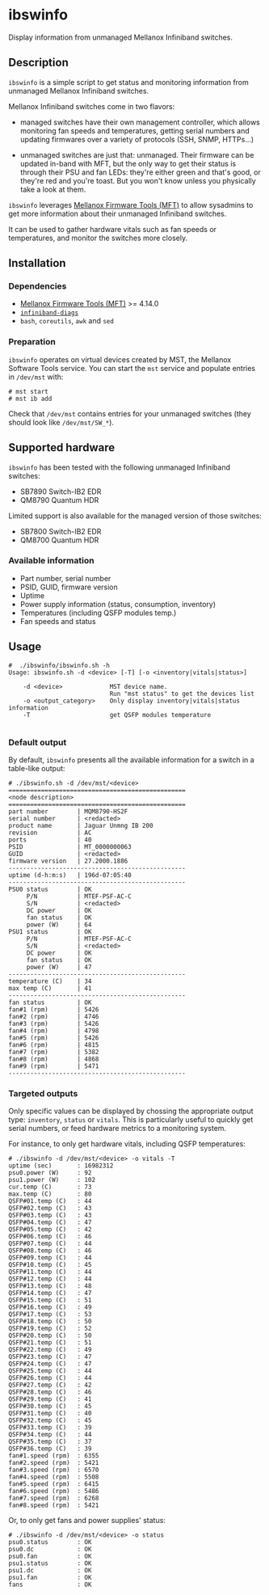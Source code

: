 # ibswinfo
Display information from unmanaged Mellanox Infiniband switches.


## Description

`ibswinfo` is a simple script to get status and monitoring information 
from unmanaged Mellanox Infiniband switches.

Mellanox Infiniband switches come in two flavors:

* managed switches have their own management controller, which allows
  monitoring fan speeds and temperatures, getting serial numbers and updating
  firmwares over a variety of protocols (SSH, SNMP, HTTPs...)

* unmanaged switches are just that: unmanaged. Their firmware can be updated
  in-band with MFT, but the only way to get their status is through their PSU
  and fan LEDs: they're either green and that's good, or they're red and you're
  toast. But you won't know unless you physically take a look at them.


`ibswinfo` leverages [Mellanox Firmware Tools
(MFT)](https://www.mellanox.com/products/adapter-software/firmware-tools) to
allow sysadmins to get more information about their unmanaged Infiniband
switches.

It can be used to gather hardware vitals such as fan speeds or temperatures,
and monitor the switches more closely.


## Installation

### Dependencies

* [Mellanox Firmware Tools
  (MFT)](https://www.mellanox.com/products/adapter-software/firmware-tools) >=
  4.14.0
* [`infiniband-diags`](https://github.com/linux-rdma/rdma-core)
* `bash`, `coreutils`, `awk` and `sed`

### Preparation

`ibswinfo` operates on virtual devices created by MST, the Mellanox Software Tools service.
You can start the `mst` service and populate entries in `/dev/mst` with:

```
# mst start
# mst ib add
```

Check that `/dev/mst` contains entries for your unmanaged switches (they should
look like `/dev/mst/SW_*`).


## Supported hardware

`ibswinfo` has been tested with the following unmanaged Infiniband switches:
* SB7890 Switch-IB2 EDR
* QM8790 Quantum HDR

Limited support is also available for the managed version of those switches:
* SB7800 Switch-IB2 EDR
* QM8700 Quantum HDR


### Available information

* Part number, serial number
* PSID, GUID, firmware version
* Uptime
* Power supply information (status, consumption, inventory)
* Temperatures (including QSFP modules temp.)
* Fan speeds and status


## Usage

```
#  ./ibswinfo/ibswinfo.sh -h
Usage: ibswinfo.sh -d <device> [-T] [-o <inventory|vitals|status>]

    -d <device>             MST device name.
                            Run "mst status" to get the devices list
    -o <output_category>    Only display inventory|vitals|status information
    -T                      get QSFP modules temperature
    
```

### Default output

By default, `ibswinfo` presents all the available information for a switch in a
table-like output:

```
# ./ibswinfo.sh -d /dev/mst/<device>
=================================================
<node description>
=================================================
part number        | MQM8790-HS2F
serial number      | <redacted>
product name       | Jaguar Unmng IB 200
revision           | AC
ports              | 40
PSID               | MT_0000000063
GUID               | <redacted>
firmware version   | 27.2000.1886
-------------------------------------------------
uptime (d-h:m:s)   | 196d-07:05:40
-------------------------------------------------
PSU0 status        | OK
     P/N           | MTEF-PSF-AC-C
     S/N           | <redacted>
     DC power      | OK
     fan status    | OK
     power (W)     | 64
PSU1 status        | OK
     P/N           | MTEF-PSF-AC-C
     S/N           | <redacted>
     DC power      | OK
     fan status    | OK
     power (W)     | 47
-------------------------------------------------
temperature (C)    | 34
max temp (C)       | 41
-------------------------------------------------
fan status         | OK
fan#1 (rpm)        | 5426
fan#2 (rpm)        | 4746
fan#3 (rpm)        | 5426
fan#4 (rpm)        | 4798
fan#5 (rpm)        | 5426
fan#6 (rpm)        | 4815
fan#7 (rpm)        | 5382
fan#8 (rpm)        | 4868
fan#9 (rpm)        | 5471
-------------------------------------------------
```

### Targeted outputs

Only specific values can be displayed by chossing the appropriate output type:
`inventory`, `status` or `vitals`. This is particularly useful to quickly get
serial numbers, or feed hardware metrics to a monitoring system.

For instance, to only get hardware vitals, including QSFP temperatures:

```
# ./ibswinfo -d /dev/mst/<device> -o vitals -T
uptime (sec)       : 16982312
psu0.power (W)     : 92
psu1.power (W)     : 102
cur.temp (C)       : 73
max.temp (C)       : 80
QSFP#01.temp (C)   : 44
QSFP#02.temp (C)   : 43
QSFP#03.temp (C)   : 43
QSFP#04.temp (C)   : 47
QSFP#05.temp (C)   : 42
QSFP#06.temp (C)   : 46
QSFP#07.temp (C)   : 44
QSFP#08.temp (C)   : 46
QSFP#09.temp (C)   : 44
QSFP#10.temp (C)   : 45
QSFP#11.temp (C)   : 44
QSFP#12.temp (C)   : 44
QSFP#13.temp (C)   : 48
QSFP#14.temp (C)   : 47
QSFP#15.temp (C)   : 51
QSFP#16.temp (C)   : 49
QSFP#17.temp (C)   : 53
QSFP#18.temp (C)   : 50
QSFP#19.temp (C)   : 52
QSFP#20.temp (C)   : 50
QSFP#21.temp (C)   : 51
QSFP#22.temp (C)   : 49
QSFP#23.temp (C)   : 47
QSFP#24.temp (C)   : 47
QSFP#25.temp (C)   : 44
QSFP#26.temp (C)   : 44
QSFP#27.temp (C)   : 42
QSFP#28.temp (C)   : 46
QSFP#29.temp (C)   : 41
QSFP#30.temp (C)   : 45
QSFP#31.temp (C)   : 40
QSFP#32.temp (C)   : 45
QSFP#33.temp (C)   : 39
QSFP#34.temp (C)   : 44
QSFP#35.temp (C)   : 37
QSFP#36.temp (C)   : 39
fan#1.speed (rpm)  : 6355
fan#2.speed (rpm)  : 5421
fan#3.speed (rpm)  : 6570
fan#4.speed (rpm)  : 5508
fan#5.speed (rpm)  : 6415
fan#6.speed (rpm)  : 5486
fan#7.speed (rpm)  : 6268
fan#8.speed (rpm)  : 5421
```

Or, to only get fans and power supplies' status:

```
# ./ibswinfo -d /dev/mst/<device> -o status
psu0.status        : OK
psu0.dc            : OK
psu0.fan           : OK
psu1.status        : OK
psu1.dc            : OK
psu1.fan           : OK
fans               : OK
```
